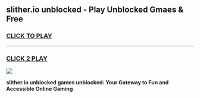 
## slither.io unblocked - Play Unblocked Gmaes & Free
<h3>
<a href="https://news.freeplayer.one?title=slither.io_unblocked&ref=16F">CLICK TO PLAY</a></h3>
<hr>

<h3>
<a href="https://news.freeplayer.one?title=slither.io_unblocked&ref=16F">CLICK 2 PLAY</a>
  
</h3>

<a href="https://news.freeplayer.one?title=slither.io_unblocked&ref=16F/"><img src="https://clearcache.store/games.png"></a>


**slither.io unblocked games unblocked: Your Gateway to Fun and Accessible Online Gaming**
